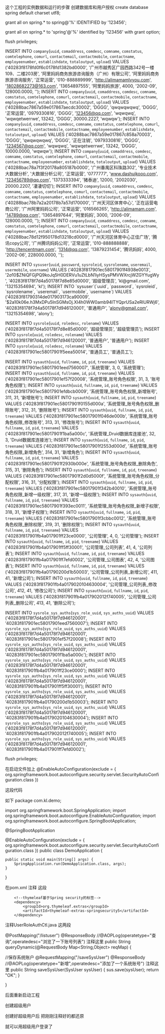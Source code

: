 这个工程的实例数据和运行的步骤
创建数据库和用户授权 
create database spring default charset utf8;

grant all  on  spring.* to spring@'%' IDENTIFIED by '123456';

grant all on spring.* to 'spring'@'%' identified by '123456' with grant option; 

flush privileges;




INSERT INTO `company`(`uuid`, `comaddress`, `comdesc`, `comname`, `comstatus`, `comtelephone`, `comurl`, `contactemail`, `contactmobile`, `contactname`, `employeenumber`, `establishdate`, `totaloutput`, `upload`) VALUES ('40283f8178fd0f6c0178fd1382bd0000', '广州市越秀区广园西路342号一楼109、二楼203房', '阿里妈妈商务旅游咨询服务（广州）有限公司', '阿里妈妈商务旅游咨询服务', '正常运营', '010-888889999', 'http://alimamamlvyou.com', '18028682273@163.com', '13654897555', '阿里妈妈旅游', 4000, '2002-09', 128000.0000, '');
INSERT INTO `company`(`uuid`, `comaddress`, `comdesc`, `comname`, `comstatus`, `comtelephone`, `comurl`, `contactemail`, `contactmobile`, `contactname`, `employeenumber`, `establishdate`, `totaloutput`, `upload`) VALUES ('40288bac7867a59e017867aecdc30002', 'DGGG', 'qwqwqwqwq', 'DGGG', '正常运营', '0979330816', 'DGGG', '123456@qq.com', 'wqwqwq', 'wqwqetwerrwe', 13242, 'DGGG', 30000.2227, 'wqwqw');
INSERT INTO `company`(`uuid`, `comaddress`, `comdesc`, `comname`, `comstatus`, `comtelephone`, `comurl`, `contactemail`, `contactmobile`, `contactname`, `employeenumber`, `establishdate`, `totaloutput`, `upload`) VALUES ('40288bac7867a59e017867c858a70003', 'DGGG', 'qwqwqwqwq', 'DGGG', '正在注销', '0979330816', 'DGGG', '1234567@qq.com', 'wqwqwq', 'wqwqetwerrwe', 13242, 'DGGG', 10000.0000, 'wqwqw');
INSERT INTO `company`(`uuid`, `comaddress`, `comdesc`, `comname`, `comstatus`, `comtelephone`, `comurl`, `contactemail`, `contactmobile`, `contactname`, `employeenumber`, `establishdate`, `totaloutput`, `upload`) VALUES ('40288bac78a7f3f20178a805187b0000', '广州番禺区科珠路302', '专业技术大数据分析', '大数据分析公司', '正常运营', '0777777', 'www.dashujkooo.com', '123456789@qq.com', '1373333394', '猪泰迪', 12000, '2002030', 20000.2207, '凄凄切切');
INSERT INTO `company`(`uuid`, `comaddress`, `comdesc`, `comname`, `comstatus`, `comtelephone`, `comurl`, `contactemail`, `contactmobile`, `contactname`, `employeenumber`, `establishdate`, `totaloutput`, `upload`) VALUES ('40288bac78b7a2a20178b7a57d170000', '广州天河区体育中心', '正在运营电商公司', '广州阿里妈妈公司', '正常运营', '016566265', 'http://alimamam.com', '14789@qq.com', '13654897644', '阿里妈妈', 3000, '2006-09', 128000.0000, '');
INSERT INTO `company`(`uuid`, `comaddress`, `comdesc`, `comname`, `comstatus`, `comtelephone`, `comurl`, `contactemail`, `contactmobile`, `contactname`, `employeenumber`, `establishdate`, `totaloutput`, `upload`) VALUES ('40288bac78d12f950178d13218cd0000', '广州天河区体育中心正佳广场', '腾讯copy公司', '广州腾讯妈妈公司', '正常运营', '010-888888888', 'http://tencentmam.com', '1314@qq.com', '13879231454', '腾讯妈妈', 4000, '2002-06', 228000.0000, '');


INSERT INTO `sysuser`(`uuid`, `password`, `sysroleid`, `sysrolename`, `useremail`, `usermobile`, `username`) VALUES ('40283f817901ec58017901f4938e0013', '$2a$10$ZNiQFGjPQ9koJq5H0DERVu1uZtLbN1iyHSysPMVWXrcjWZGYYugWy', '40283f8178f7d4a50178f7d8e85d0000', '超级管理员', 'kl@gmail.com', '13215354694', 'kl');
INSERT INTO `sysuser`(`uuid`, `password`, `sysroleid`, `sysrolename`, `useremail`, `usermobile`, `username`) VALUES ('40283f81790314de017903173ca90009', '$2a$10$k06e.h3MxDPu5InSGMsOj.XI4h0WW0amb94lTYQprUSa2eRIURWj6', '40283f8178f7d4a50178f7d946120001', '普通用户', 'alony@gmail.com', '13215354698', 'alony');

INSERT INTO `sysrole`(`uuid`, `roledesc`, `rolename`) VALUES ('40283f8178f7d4a50178f7d8e85d0000', '超级管理员', '超级管理员');
INSERT INTO `sysrole`(`uuid`, `roledesc`, `rolename`) VALUES ('40283f8178f7d4a50178f7d946120001', '普通用户', '普通用户');
INSERT INTO `sysrole`(`uuid`, `roledesc`, `rolename`) VALUES ('40283f817901ec58017901f5eea50014', '普通员工', '普通员工');

INSERT INTO `sysauth`(`uuid`, `fullname`, `id`, `pid`, `treename`) VALUES ('40283f817901ec58017901eed7560007', '系统管理', 3, 0, '系统管理');
INSERT INTO `sysauth`(`uuid`, `fullname`, `id`, `pid`, `treename`) VALUES ('40283f817901ec58017901ef57f20008', '系统管理_账号角色权限', 31, 3, '账号角色权限');
INSERT INTO `sysauth`(`uuid`, `fullname`, `id`, `pid`, `treename`) VALUES ('40283f817901ec58017901efdbcb0009', '系统管理_账号角色权限_新增账号', 311, 31, '新增账号');
INSERT INTO `sysauth`(`uuid`, `fullname`, `id`, `pid`, `treename`) VALUES ('40283f817901ec58017901f0155d000a', '系统管理_账号角色权限_删除账号', 312, 31, '删除账号');
INSERT INTO `sysauth`(`uuid`, `fullname`, `id`, `pid`, `treename`) VALUES ('40283f817901ec58017901f046de000b', '系统管理_账号角色权限_修改账号', 313, 31, '修改账号');
INSERT INTO `sysauth`(`uuid`, `fullname`, `id`, `pid`, `treename`) VALUES ('40283f817901ec58017901f1ba5a000c', '系统管理_Druid数据库连接池', 32, 3, 'Druid数据库连接池');
INSERT INTO `sysauth`(`uuid`, `fullname`, `id`, `pid`, `treename`) VALUES ('40283f817901ec58017901f2553d000d', '系统管理_账号角色权限_新增角色', 314, 31, '新增角色');
INSERT INTO `sysauth`(`uuid`, `fullname`, `id`, `pid`, `treename`) VALUES ('40283f817901ec58017901f2930b000e', '系统管理_账号角色权限_删除角色', 315, 31, '删除角色');
INSERT INTO `sysauth`(`uuid`, `fullname`, `id`, `pid`, `treename`) VALUES ('40283f817901ec58017901f2d0d5000f', '系统管理_账号角色权限_分配权限', 316, 31, '分配权限');
INSERT INTO `sysauth`(`uuid`, `fullname`, `id`, `pid`, `treename`) VALUES ('40283f817901ec58017901f342b40010', '系统管理_账号角色权限_新增一级权限', 317, 31, '新增一级权限');
INSERT INTO `sysauth`(`uuid`, `fullname`, `id`, `pid`, `treename`) VALUES ('40283f817901ec58017901f393ec0011', '系统管理_账号角色权限_新增子权限', 318, 31, '新增子权限');
INSERT INTO `sysauth`(`uuid`, `fullname`, `id`, `pid`, `treename`) VALUES ('40283f817901ec58017901f3cbbc0012', '系统管理_账号角色权限_删除权限', 319, 31, '删除权限');
INSERT INTO `sysauth`(`uuid`, `fullname`, `id`, `pid`, `treename`) VALUES ('40283f817901fb4a017901ff23ce0000', '公司管理', 4, 0, '公司管理');
INSERT INTO `sysauth`(`uuid`, `fullname`, `id`, `pid`, `treename`) VALUES ('40283f817901fb4a017901ff5ff30001', '公司管理_公司列表', 41, 4, '公司列表');
INSERT INTO `sysauth`(`uuid`, `fullname`, `id`, `pid`, `treename`) VALUES ('40283f817901fb4a017901ff7efd0002', '公司管理_公司图表', 42, 4, '公司图表');
INSERT INTO `sysauth`(`uuid`, `fullname`, `id`, `pid`, `treename`) VALUES ('40283f817901fb4a01790200d1b50003', '公司管理_公司列表_新增公司', 411, 41, '新增公司');
INSERT INTO `sysauth`(`uuid`, `fullname`, `id`, `pid`, `treename`) VALUES ('40283f817901fb4a0179020104630004', '公司管理_公司列表_修改公司', 412, 41, '修改公司');
INSERT INTO `sysauth`(`uuid`, `fullname`, `id`, `pid`, `treename`) VALUES ('40283f817901fb4a017902012f740005', '公司管理_公司列表_删除公司', 413, 41, '删除公司');

INSERT INTO `sysrole_sys_auths`(`sys_role_uuid`, `sys_auths_uuid`) VALUES ('40283f8178f7d4a50178f7d946120001', '40283f817901ec58017901eed7560007');
INSERT INTO `sysrole_sys_auths`(`sys_role_uuid`, `sys_auths_uuid`) VALUES ('40283f8178f7d4a50178f7d946120001', '40283f817901ec58017901ef57f20008');
INSERT INTO `sysrole_sys_auths`(`sys_role_uuid`, `sys_auths_uuid`) VALUES ('40283f8178f7d4a50178f7d946120001', '40283f817901ec58017901f1ba5a000c');
INSERT INTO `sysrole_sys_auths`(`sys_role_uuid`, `sys_auths_uuid`) VALUES ('40283f8178f7d4a50178f7d946120001', '40283f817901fb4a017901ff23ce0000');
INSERT INTO `sysrole_sys_auths`(`sys_role_uuid`, `sys_auths_uuid`) VALUES ('40283f8178f7d4a50178f7d946120001', '40283f817901fb4a017901ff5ff30001');
INSERT INTO `sysrole_sys_auths`(`sys_role_uuid`, `sys_auths_uuid`) VALUES ('40283f8178f7d4a50178f7d946120001', '40283f817901fb4a01790200d1b50003');
INSERT INTO `sysrole_sys_auths`(`sys_role_uuid`, `sys_auths_uuid`) VALUES ('40283f8178f7d4a50178f7d946120001', '40283f817901fb4a0179020104630004');
INSERT INTO `sysrole_sys_auths`(`sys_role_uuid`, `sys_auths_uuid`) VALUES ('40283f8178f7d4a50178f7d946120001', '40283f817901fb4a017902012f740005');
INSERT INTO `sysrole_sys_auths`(`sys_role_uuid`, `sys_auths_uuid`) VALUES ('40283f8178f7d4a50178f7d946120001', '40283f817901fb4a017901ff7efd0002');




flush privileges;


在启动文件加上
@EnableAutoConfiguration(exclude = {
        org.springframework.boot.autoconfigure.security.servlet.SecurityAutoConfiguration.class
})

这段代码

如下
package com.kl.demo;

import org.springframework.boot.SpringApplication;
import org.springframework.boot.autoconfigure.EnableAutoConfiguration;
import org.springframework.boot.autoconfigure.SpringBootApplication;

@SpringBootApplication

@EnableAutoConfiguration(exclude = {
        org.springframework.boot.autoconfigure.security.servlet.SecurityAutoConfiguration.class
})
public class DemoApplication {

    public static void main(String[] args) {
        SpringApplication.run(DemoApplication.class, args);
    }

}



在pom.xml
注释 这段

        <!--thymeleaf基于Spring security的标签-->
        <dependency>
            <groupId>org.thymeleaf.extras</groupId>
            <artifactId>thymeleaf-extras-springsecurity5</artifactId>
        </dependency>
 
注释UserRoleAuthCtl.java
这两段

@PostMapping("/listuser")
@ResponseBody
//@AOPLog(operatetype="查询",operatedesc="浏览了一下账号列表")  注释这里
public String queryDynamic(@RequestBody Map<String,Object> reqMap)
{


//保存系统账户
@RequestMapping("/saveSysUser")
@ResponseBody
//@AOPLog(operatetype="新增",operatedesc="添加了一个系统账号") 注释这里
public String saveSysUser(SysUser sysUser)
    {
        sus.save(sysUser);
        return "OK";
    }

}




后面重新启动工程

创建超级用户  

创建好超级用户后
把刚刚注释好的都还原

就可以用超级用户登录了
